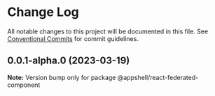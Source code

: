 # Change Log

All notable changes to this project will be documented in this file.
See [Conventional Commits](https://conventionalcommits.org) for commit guidelines.

## 0.0.1-alpha.0 (2023-03-19)

**Note:** Version bump only for package @appshell/react-federated-component
